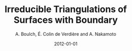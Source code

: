 ---
title: "Irreducible Triangulations of Surfaces with Boundary"
collection: publications
permalink: /publications/2012-GaC-triangulation
excerpt: ''
date: 2012-01-01
venue: 'Graphs and Combinatorics, Springer Verlag'
paperurl: ''
type: 'journal'
author: 'A. Boulch, É. Colin de Verdière and A. Nakamoto'
teaser: publications/2012-GaC-triangulation.png
pdf: https://hal.archives-ouvertes.fr/hal-01163747/document
bibtex: "@article{boulch:hal-01163747, <br/>
  TITLE = { {Irreducible Triangulations of Surfaces with Boundary} }, <br/>
  AUTHOR = {Boulch, Alexandre and Colin De Verdi{&#92;&#96;e}re, {&#92;'E}ric and Nakamoto, Atsuhiro}, <br/>
  URL = {https://hal.archives-ouvertes.fr/hal-01163747}, <br/>
  JOURNAL = { {Graphs and Combinatorics} }, <br/>
  PUBLISHER = { {Springer Verlag} }, <br/>
  VOLUME = {29}, <br/>
  NUMBER = {6}, <br/>
  PAGES = {1675-1688}, <br/>
  YEAR = {2013}, <br/>
  MONTH = Nov, <br/>
  DOI = {10.1007/s00373-012-1244-1}, <br/>
  PDF = {https://hal.archives-ouvertes.fr/hal-01163747/file/1103.5364v2.pdf}, <br/>
  HAL_ID = {hal-01163747}, <br/>
  HAL_VERSION = {v1}, <br/>
}"
---